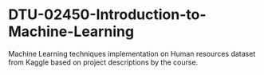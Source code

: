 # DTU-02450-Introduction-to-Machine-Learning
Machine Learning techniques implementation on Human resources dataset from Kaggle based on project descriptions by the course.
